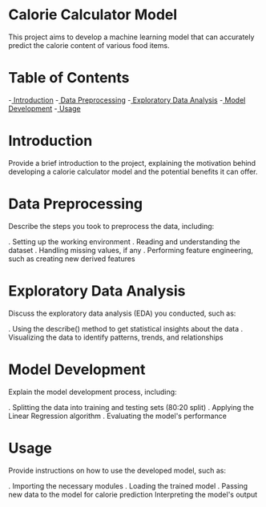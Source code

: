 # Calorie Calculator Model
This project aims to develop a machine learning model that can accurately predict the calorie content of various food items.

# Table of Contents
-[ Introduction](#Introduction)
-[ Data Preprocessing](#DataPreprocessing)
-[ Exploratory Data Analysis](#ExploratoryDataAnalysis)
-[ Model Development](#ModelDevelopment)
-[ Usage](#Usage)

# Introduction
Provide a brief introduction to the project, explaining the motivation behind developing a calorie calculator model and the potential benefits it can offer.

# Data Preprocessing
Describe the steps you took to preprocess the data, including:

. Setting up the working environment
. Reading and understanding the dataset
. Handling missing values, if any
. Performing feature engineering, such as creating new derived features
# Exploratory Data Analysis
 Discuss the exploratory data analysis (EDA) you conducted, such as:

. Using the describe() method to get statistical insights about the data
. Visualizing the data to identify patterns, trends, and relationships
# Model Development
Explain the model development process, including:

. Splitting the data into training and testing sets (80:20 split)
. Applying the Linear Regression algorithm
. Evaluating the model's performance
# Usage
Provide instructions on how to use the developed model, such as:

. Importing the necessary modules
. Loading the trained model
. Passing new data to the model for calorie prediction
Interpreting the model's output
